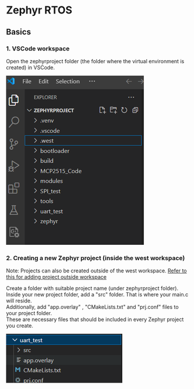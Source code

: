 
# Zephyr RTOS

## Basics

### 1. VSCode workspace

Open the zephyrproject folder (the folder where the virtual environment is created) in VSCode.

![Workspace Folder](images/workspace_folder.png)

### 2. Creating a new Zephyr project (inside the west workspace)

Note: Projects can also be created outside of the west workspace. [Refer to this for adding project outside workspace](https://docs.zephyrproject.org/latest/develop/application/index.html)  

Create a folder with suitable project name (under zephyrproject folder).  
Inside your new project folder, add a "src" folder. That is where your main.c will reside.  
Additionally, add "app.overlay" , "CMakeLists.txt" and "prj.conf" files to your project folder.  
These are necessary files that should be included in every Zephyr project you create. 

![Project folder](images/project_folder.png)





